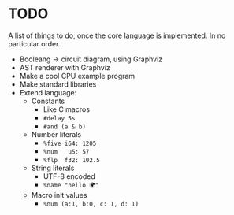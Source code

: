# TODO

A list of things to do, once the core language is implemented. In no particular order.

 - Booleang -> circuit diagram, using Graphviz
 - AST renderer with Graphviz
 - Make a cool CPU example program
 - Make standard libraries
 - Extend language:
   - Constants
     - Like C macros
     - `#delay 5s`
	 - `#and (a & b)`
   - Number literals
     - `%five i64: 1205`
	 - `%num   u5: 57`
	 - `%flp  f32: 102.5`
   - String literals
     - UTF-8 encoded
     - `%name "hello 🌍"`
   - Macro init values
     - `%num (a:1, b:0, c: 1, d: 1)`